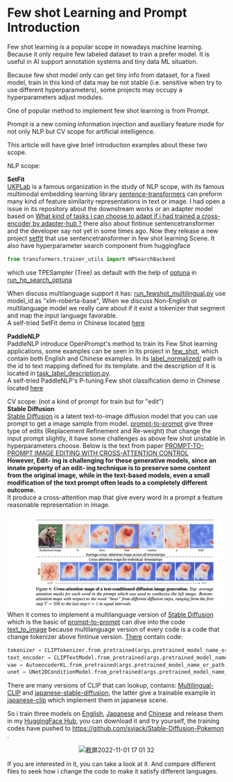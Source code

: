 # Few shot Learning and Prompt Introduction

Few shot learning is a popular scope in nowadays machine learning. Because it only require few labeled dataset to
train a prefer model. It is useful in AI support annotation systems and tiny data ML situation.

Because few shot model only can get tiny info from dataset, for a fixed model, train in this kind of data may be not stable (i.e. sensitive when try to use different hyperparameters), some projects may occupy a
hyperparameters adjust modules.

One of popular method to implement few shot learning is from Prompt.

Prompt is a new coming information injection and auxiliary feature mode
for not only NLP but CV scope for artificial intelligence.

This article will have give brief introduction examples about these two
scope.

NLP scope:

<b>SetFit</b><br/>
[UKPLab](https://github.com/UKPLab) is a famous organization in the study of NLP scope, with its famous multimodal embedding learning library [sentence-transformers](https://github.com/UKPLab/sentence-transformers) can preform many kind of feature similarity representations in text or image. I had open a issue in its repository about the downstream works or an adapter model based on [What kind of tasks i can choose to adapt if i had trained a cross-encoder by adapter-hub ?](https://github.com/UKPLab/sentence-transformers/issues/827) there also about fintinue sentencetransformer and the developer say not yet in some times ago. Now they release a new project [setfit](https://github.com/huggingface/setfit) that use sentencetransformer in few shot learning Scene.
It also have hyperparameter search component from huggingface
```python
from transformers.trainer_utils import HPSearchBackend
```
which use TPESampler (Tree) as default with the help of [optuna](https://github.com/optuna/optuna) in [run_hp_search_optuna](https://github.com/huggingface/setfit/blob/900adcc90c700e9a5e4abb69d56233c052321633/src/setfit/integrations.py)

When discuss multilanguage support it has:
[run_fewshot_multilingual.py](https://github.com/huggingface/setfit/blob/ebee18ceaecb4414482e0a6b92c97f3f99309d56/scripts/transformers/run_fewshot_multilingual.py) use model_id as "xlm-roberta-base", When we discuss Non-English or multilanguage model
we really care about if it exist a tokenizer that segment and map
the input language favorable.<br/>
A self-tried SetFit demo in Chinese located [here](https://github.com/svjack/NLP-demos-with-translate/blob/main/setfit_text_classification_multilabel_zh.md)

<b>PaddleNLP</b><br/>
PaddleNLP introduce OpenPrompt's method to train its Few Shot learning applications, some examples can be seen in its project in [few_shot](https://github.com/PaddlePaddle/PaddleNLP/tree/0a618c70f95eeea29ac084d6cf16d26fad289dd5/examples/few_shot), which contain both English and Chinese examples.
In its [label_normalized/](https://github.com/PaddlePaddle/PaddleNLP/tree/0a618c70f95eeea29ac084d6cf16d26fad289dd5/examples/few_shot/p-tuning/label_normalized) path is the id to text mapping defined for its template. and the description of it is
 located in [task_label_description.py](https://github.com/PaddlePaddle/PaddleNLP/blob/0a618c70f95eeea29ac084d6cf16d26fad289dd5/examples/few_shot/efl/task_label_description.py).<br/>
A self-tried PaddleNLP's P-tuning Few shot classification demo in Chinese located [here](https://github.com/svjack/NLP-demos-with-translate/tree/main/ethos_to_p_tuning)

CV scope: (not a kind of prompt for train but for "edit")<br/>
<b>Stable Diffusion</b><br/>
[Stable Diffusion](https://github.com/CompVis/stable-diffusion]) is a latent text-to-image diffusion model that you can use prompt
to get a image sample from model.
[prompt-to-prompt](https://github.com/google/prompt-to-prompt) give three type of edits (Replacement Refinement and Re-weight) that change the input prompt slightly, it have some challenges as
above few shot unstable in hyperparameters choose. Below is the text from paper [PROMPT-TO-PROMPT IMAGE EDITING WITH CROSS-ATTENTION CONTROL](https://prompt-to-prompt.github.io/ptp_files/Prompt-to-Prompt_preprint.pdf)
<br/>
<b>
However, Edit- ing is challenging for these generative models, since an innate property of an edit- ing technique is to preserve some content from the original image, while in the text-based models, even a small modification of the text prompt often leads to a completely different outcome.
</b>
<br/>
It produce a cross-attention map that give every word in a prompt
  a feature reasonable representation in image.

![avatar](pic/p2p_bear.png)
<br>
When it comes to implement a multilanguage version of [Stable Diffusion](https://github.com/CompVis/stable-diffusion]) which is the basic of [prompt-to-prompt](https://github.com/google/prompt-to-prompt) can dive into the code [text_to_image](https://github.com/huggingface/diffusers/tree/60c384bcd2b6f0cf9569fa8999ac8f7eff98b31a/examples/text_to_image) because multilanguage version of every code is a code that change
tokenizer above fintinue version. [There](https://github.com/huggingface/diffusers/blob/60c384bcd2b6f0cf9569fa8999ac8f7eff98b31a/examples/text_to_image/train_text_to_image.py) contain code:
```python
tokenizer = CLIPTokenizer.from_pretrained(args.pretrained_model_name_or_path, subfolder="tokenizer")
text_encoder = CLIPTextModel.from_pretrained(args.pretrained_model_name_or_path, subfolder="text_encoder")
vae = AutoencoderKL.from_pretrained(args.pretrained_model_name_or_path, subfolder="vae")
unet = UNet2DConditionModel.from_pretrained(args.pretrained_model_name_or_path, subfolder="unet")
```
There are many versions of CLIP that can lookup, contains: [Multilingual-CLIP](https://github.com/FreddeFrallan/Multilingual-CLIP) and [japanese-stable-diffusion](https://github.com/rinnakk/japanese-stable-diffusion), the latter give a trainable example in [japanese-clip](https://github.com/rinnakk/japanese-clip) which implement them in japanese scene.

So i train three models on [English](https://huggingface.co/svjack/Stable-Diffusion-Pokemon-en), [Japanese](https://huggingface.co/svjack/Stable-Diffusion-Pokemon-ja) and [Chinese](https://huggingface.co/svjack/Stable-Diffusion-Pokemon-zh) and release them in my [HuggingFace Hub](https://huggingface.co/svjack), you can download it and try yourself, the training codes have pushed to https://github.com/svjack/Stable-Diffusion-Pokemon .

<div style="text-align:center">
<img width="747" alt="截屏2022-11-01 17 01 32" src="https://user-images.githubusercontent.com/27874014/199198214-bab6dfda-2618-4fff-aaa0-ed85299735c6.png">
 </div>

If you are interested in it, you can take a look at it. And compare different files to seek how i change the code to make it satisfy different languages.



